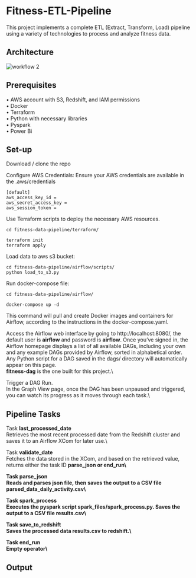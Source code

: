 # Fitness-ETL-Pipeline
This project implements a complete ETL (Extract, Transform, Load) pipeline using a variety of technologies to process and analyze fitness data.

## Architecture
![workflow 2](https://github.com/user-attachments/assets/29db6618-44cd-45a4-a592-0b7c4a9a4a69)

## Prerequisites
• AWS account with S3, Redshift, and IAM permissions \
• Docker \
• Terraform \
• Python with necessary libraries \
• Pyspark \
• Power Bi

## Set-up
Download / clone the repo

Configure AWS Credentials: Ensure your AWS credentials are available in the .aws/credentials
```
[default]
aws_access_key_id = 
aws_secret_access_key = 
aws_session_token = 
```

Use Terraform scripts to deploy the necessary AWS resources.
```
cd fitness-data-pipeline/terraform/
```
```
terraform init
terraform apply
```

Load data to aws s3 bucket:
```
cd fitness-data-pipeline/airflow/scripts/
python load_to_s3.py
```

Run docker-compose file:
```
cd fitness-data-pipeline/airflow/
```
```
docker-compose up -d
```
This command will pull and create Docker images and containers for Airflow, according to the instructions in the docker-compose.yaml.

Access the Airflow web interface by going to http://localhost:8080/, the default user is <b>airflow</b> and password is <b>airflow</b>.
Once you’ve signed in, the Airflow homepage displays a list of all available DAGs, including your own and any example DAGs provided by Airflow, sorted in alphabetical order. Any Python script for a DAG saved in the dags/ directory will automatically appear on this page.\
<b>fitness-dag</b> is the one built for this project.\

Trigger a DAG Run.\
In the Graph View page, once the DAG has been unpaused and triggered, you can watch its progress as it moves through each task.\

## Pipeline Tasks
Task <b>last_processed_date</b>\
Retrieves the most recent processed date from the Redshift cluster and saves it to an Airflow XCom for later use.\

Task <b>validate_date</b>\
Fetches the data stored in the XCom, and based on the retrieved value, returns either the task ID <b>parse_json<b/> or <b>end_run</b>\

Task <b>parse_json</b>\
Reads and parses json file, then saves the output to a CSV file <b>parsed_data_daily_activity.csv</b>\

Task <b>spark_process</b>\
Executes the pyspark script <b>spark_files/spark_process.py</b>. Saves the output to a CSV file <b>results.csv</b>\

Task <b>save_to_redshift</b>\
Saves the processed data <b>results.csv</b> to redshift.\

Task <b>end_run</b>\
Empty operator\

## Output


